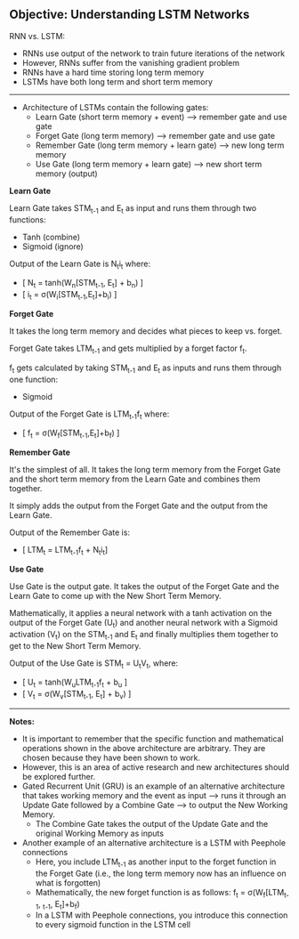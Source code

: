 ## Objective: Understanding LSTM Networks

RNN vs. LSTM:

- RNNs use output of the network to train future iterations of the network
- However, RNNs suffer from the vanishing gradient problem
- RNNs have a hard time storing long term memory
- LSTMs have both long term and short term memory

-------

- Architecture of LSTMs contain the following gates:
    - Learn Gate (short term memory + event) --> remember gate and use gate
    - Forget Gate (long term memory) --> remember gate and use gate 
    - Remember Gate (long term memory + learn gate) --> new long term memory
    - Use Gate (long term memory + learn gate) --> new short term memory (output)

**Learn Gate**

Learn Gate takes STM<sub>t-1</sub> and E<sub>t</sub> as input and runs them through two functions:
- Tanh (combine)
- Sigmoid (ignore)

Output of the Learn Gate is N<sub>t</sub>i<sub>t</sub> where:
- \[
N<sub>t</sub> = tanh(W<sub>n</sub>[STM<sub>t-1</sub>, E<sub>t</sub>] + b<sub>n</sub>)
\]
- \[
i<sub>t</sub> = &sigma;(W<sub>i</sub>[STM<sub>t-1</sub>,E<sub>t</sub>]+b<sub>i</sub>)
\]

**Forget Gate**

It takes the long term memory and decides what pieces to keep vs. forget.

Forget Gate takes LTM<sub>t-1</sub> and gets multiplied by a forget factor f<sub>t</sub>.


f<sub>t</sub> gets calculated by taking STM<sub>t-1</sub> and E<sub>t</sub> as inputs and runs them through one function:
- Sigmoid

Output of the Forget Gate is LTM<sub>t-1</sub>f<sub>t</sub> where:
- \[
f<sub>t</sub> = &sigma;(W<sub>f</sub>[STM<sub>t-1</sub>,E<sub>t</sub>]+b<sub>f</sub>)
\]

**Remember Gate**

It's the simplest of all. It takes the long term memory from the Forget Gate and the short term memory from the Learn Gate and combines them together.

It simply adds the output from the Forget Gate and the output from the Learn Gate.

Output of the Remember Gate is:
- \[
LTM<sub>t</sub> = LTM<sub>t-1</sub>f<sub>t</sub> + N<sub>t</sub>i<sub>t</sub>\]

**Use Gate**

Use Gate is the output gate. It takes the output of the Forget Gate and the Learn Gate to come up with the New Short Term Memory.

Mathematically, it applies a neural network with a tanh activation on the output of the Forget Gate (U<sub>t</sub>) and another neural network with a Sigmoid activation (V<sub>t</sub>) on the STM<sub>t-1</sub> and E<sub>t</sub> and finally multiplies them together to get to the New Short Term Memory.

Output of the Use Gate is STM<sub>t</sub> = U<sub>t</sub>V<sub>t</sub>, where:
- \[
U<sub>t</sub> = tanh(W<sub>u</sub>LTM<sub>t-1</sub>f<sub>t</sub> + b<sub>u</sub>
    \]
- \[
V<sub>t</sub> = &sigma;(W<sub>v</sub>[STM<sub>t-1</sub>, E<sub>t</sub>] + b<sub>v</sub>)
\]

------

**Notes:**
- It is important to remember that the specific function and mathematical operations shown in the above architecture are arbitrary. They are chosen because they have been shown to work.
- However, this is an area of active research and new architectures should be explored further.
- Gated Recurrent Unit (GRU) is an example of an alternative architecture that takes working memory and the event as input --> runs it through an Update Gate followed by a Combine Gate --> to output the New Working Memory.
    - The Combine Gate takes the output of the Update Gate and the original Working Memory as inputs
- Another example of an alternative architecture is a LSTM with Peephole connections
    - Here, you include LTM<sub>t-1</sub> as another input to the forget function in the Forget Gate (i.e., the long term memory now has an influence on what is forgotten)
    - Mathematically, the new forget function is as follows: f<sub>t</sub> = &sigma;(W<sub>f</sub>[LTM<sub>t-1</sub>, <sub>t-1</sub>, E<sub>t</sub>]+b<sub>f</sub>)
    - In a LSTM with Peephole connections, you introduce this connection to every sigmoid function in the LSTM cell
